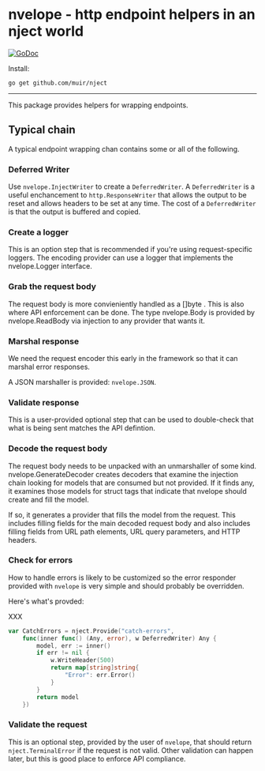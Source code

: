 # nvelope - http endpoint helpers in an nject world

[![GoDoc](https://godoc.org/github.com/muir/nject/nserver?status.png)](http://godoc.org/github.com/muir/nject/nvelope)

Install:

	go get github.com/muir/nject

---

This package provides helpers for wrapping endpoints.  

## Typical chain

A typical endpoint wrapping chan contains some or all of the following.

### Deferred Writer

Use `nvelope.InjectWriter` to create a `DeferredWriter`.  A `DeferredWriter` is a
useful enchancement to `http.ResponseWriter` that allows the output to be reset and
allows headers to be set at any time.  The cost of a `DeferredWriter` is that 
the output is buffered and copied.

### Create a logger

This is an option step that is recommended if you're using request-specific
loggers.  The encoding provider can use a logger that implements the 
nvelope.Logger interface.

### Grab the request body

The request body is more convieniently handled as a []byte .  This is also
where API enforcement can be done.  The type nvelope.Body is provided by
nvelope.ReadBody via injection to any provider that wants it.

### Marshal response

We need the request encoder this early in the framework
so that it can marshal error responses.

A JSON marshaller is provided: `nvelope.JSON`.

### Validate response

This is a user-provided optional step that can be used to double-check
that what is being sent matches the API defintion.

### Decode the request body

The request body needs to be unpacked with an unmarshaller of some kind.
nvelope.GenerateDecoder creates decoders that examine the injection chain
looking for models that are consumed but not provided.  If it finds any,
it examines those models for struct tags that indicate that nvelope should
create and fill the model.

If so, it generates a provider that fills the model from the request.
This includes filling fields for the main decoded request body and also
includes filling fields from URL path elements, URL query parameters, and
HTTP headers.

### Check for errors

How to handle errors is likely to be customized so the error responder
provided with `nvelope` is very simple and should probably be overridden.

Here's what's provded:

XXX
```go
var CatchErrors = nject.Provide("catch-errors", 
	func(inner func() (Any, error), w DeferredWriter) Any {
		model, err := inner()
		if err != nil {
			w.WriteHeader(500)
			return map[string]string{
				"Error": err.Error()
			}
		}
		return model
	})
```

### Validate the request

This is an optional step, provided by the user of `nvelope`, that 
should return `nject.TerminalError` if the request is not valid.  Other
validation can happen later, but this is good place to enforce API compliance.

